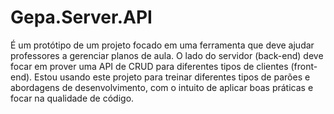 # Gepa.Server.API
É um protótipo de um projeto focado em uma ferramenta que deve ajudar professores a gerenciar planos de aula. O lado do servidor (back-end) deve focar em prover uma API de CRUD para diferentes tipos de clientes (front-end). Estou usando este projeto para treinar diferentes tipos de parões e abordagens de desenvolvimento, com o intuito de aplicar boas práticas e focar na qualidade de código.
